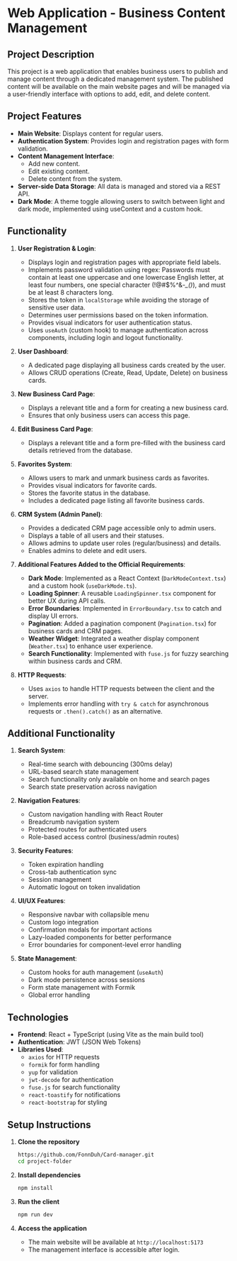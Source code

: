 # Web Application - Business Content Management

## Project Description

This project is a web application that enables business users to publish and manage content through a dedicated management system. The published content will be available on the main website pages and will be managed via a user-friendly interface with options to add, edit, and delete content.

## Project Features

- **Main Website**: Displays content for regular users.
- **Authentication System**: Provides login and registration pages with form validation.
- **Content Management Interface**:
  - Add new content.
  - Edit existing content.
  - Delete content from the system.
- **Server-side Data Storage**: All data is managed and stored via a REST API.
- **Dark Mode**: A theme toggle allowing users to switch between light and dark mode, implemented using useContext and a custom hook.

## Functionality

1. **User Registration & Login**:

   - Displays login and registration pages with appropriate field labels.
   - Implements password validation using regex: Passwords must contain at least one uppercase and one lowercase English letter, at least four numbers, one special character (!@#$%^&_-\_()_), and must be at least 8 characters long.
   - Stores the token in `localStorage` while avoiding the storage of sensitive user data.
   - Determines user permissions based on the token information.
   - Provides visual indicators for user authentication status.
   - Uses `useAuth` (custom hook) to manage authentication across components, including login and logout functionality.

2. **User Dashboard**:

   - A dedicated page displaying all business cards created by the user.
   - Allows CRUD operations (Create, Read, Update, Delete) on business cards.

3. **New Business Card Page**:

   - Displays a relevant title and a form for creating a new business card.
   - Ensures that only business users can access this page.

4. **Edit Business Card Page**:

   - Displays a relevant title and a form pre-filled with the business card details retrieved from the database.

5. **Favorites System**:

   - Allows users to mark and unmark business cards as favorites.
   - Provides visual indicators for favorite cards.
   - Stores the favorite status in the database.
   - Includes a dedicated page listing all favorite business cards.

6. **CRM System (Admin Panel)**:

   - Provides a dedicated CRM page accessible only to admin users.
   - Displays a table of all users and their statuses.
   - Allows admins to update user roles (regular/business) and details.
   - Enables admins to delete and edit users.

7. **Additional Features Added to the Official Requirements**:

   - **Dark Mode**: Implemented as a React Context (`DarkModeContext.tsx`) and a custom hook (`useDarkMode.ts`).
   - **Loading Spinner**: A reusable `LoadingSpinner.tsx` component for better UX during API calls.
   - **Error Boundaries**: Implemented in `ErrorBoundary.tsx` to catch and display UI errors.
   - **Pagination**: Added a pagination component (`Pagination.tsx`) for business cards and CRM pages.
   - **Weather Widget**: Integrated a weather display component (`Weather.tsx`) to enhance user experience.
   - **Search Functionality**: Implemented with `fuse.js` for fuzzy searching within business cards and CRM.

8. **HTTP Requests**:
   - Uses `axios` to handle HTTP requests between the client and the server.
   - Implements error handling with `try & catch` for asynchronous requests or `.then().catch()` as an alternative.

## Additional Functionality

1. **Search System**:

   - Real-time search with debouncing (300ms delay)
   - URL-based search state management
   - Search functionality only available on home and search pages
   - Search state preservation across navigation

2. **Navigation Features**:

   - Custom navigation handling with React Router
   - Breadcrumb navigation system
   - Protected routes for authenticated users
   - Role-based access control (business/admin routes)

3. **Security Features**:

   - Token expiration handling
   - Cross-tab authentication sync
   - Session management
   - Automatic logout on token invalidation

4. **UI/UX Features**:

   - Responsive navbar with collapsible menu
   - Custom logo integration
   - Confirmation modals for important actions
   - Lazy-loaded components for better performance
   - Error boundaries for component-level error handling

5. **State Management**:
   - Custom hooks for auth management (`useAuth`)
   - Dark mode persistence across sessions
   - Form state management with Formik
   - Global error handling

## Technologies

- **Frontend**: React + TypeScript (using Vite as the main build tool)
- **Authentication**: JWT (JSON Web Tokens)
- **Libraries Used**:
  - `axios` for HTTP requests
  - `formik` for form handling
  - `yup` for validation
  - `jwt-decode` for authentication
  - `fuse.js` for search functionality
  - `react-toastify` for notifications
  - `react-bootstrap` for styling

## Setup Instructions

1. **Clone the repository**

   ```bash
   https://github.com/FonnDuh/Card-manager.git
   cd project-folder
   ```

2. **Install dependencies**

   ```bash
   npm install
   ```

3. **Run the client**

   ```bash
   npm run dev
   ```

4. **Access the application**
   - The main website will be available at `http://localhost:5173`
   - The management interface is accessible after login.
